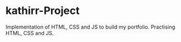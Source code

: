 # kathirr-Project
Implementation of HTML, CSS and JS to build my portfolio.
Practising HTML, CSS and JS.
